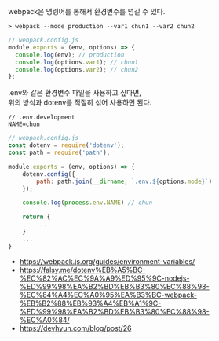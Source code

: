 webpack은 명령어를 통해서 환경변수를 넘길 수 있다.

```shell
> webpack --mode production --var1 chun1 --var2 chun2
```

```js
// webpack.config.js
module.exports = (env, options) => {
  console.log(env); // production
  console.log(options.var1); // chun1
  console.log(options.var2); // chun2
};
```

.env와 같은 환경변수 파일을 사용하고 싶다면,\
위의 방식과 dotenv를 적절히 섞어 사용하면 된다.

```
// .env.development
NAME=chun
```

```js
// webpack.config.js
const dotenv = require('dotenv');
const path = require('path');

module.exports = (env, options) => {
    dotenv.config({
        path: path.join(__dirname, `.env.${options.mode}`)
    });

    console.log(process.env.NAME) // chun

    return {
        ...
    }
    ...
}
```

- https://webpack.js.org/guides/environment-variables/
- https://falsy.me/dotenv%EB%A5%BC-%EC%82%AC%EC%9A%A9%ED%95%9C-nodejs-%ED%99%98%EA%B2%BD%EB%B3%80%EC%88%98-%EC%84%A4%EC%A0%95%EA%B3%BC-webpack-%EB%B2%88%EB%93%A4%EB%A1%9C-%ED%99%98%EA%B2%BD%EB%B3%80%EC%88%98-%EC%A0%84/
- https://devhyun.com/blog/post/26
